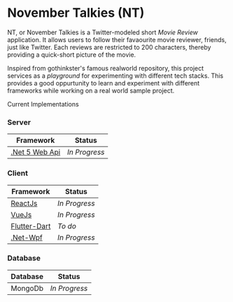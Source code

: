 # November Talkies (NT)

NT, or November Talkies is a Twitter-modeled short _Movie Review_ application. It allows users to follow their favaourite movie reviewer, friends, just like Twitter. Each reviews are restricted to 200 characters, thereby providing a quick-short picture of the movie.

Inspired from gothinkster's famous realworld repository, this project services as a _playground_ for experimenting with different tech stacks. This provides a good oppurtunity to learn and experiment with different frameworks while working on a real world sample project.

Current Implementations

### Server

| Framework                                                                   | Status        |
| --------------------------------------------------------------------------- | ------------- |
| [.Net 5 Web Api](https://github.com/anuviswan/nt/tree/master/nt.webapi/src) | _In Progress_ |

### Client

| Framework                                                                           | Status        |
| ----------------------------------------------------------------------------------- | ------------- |
| [ReactJs](https://github.com/anuviswan/nt/tree/master/nt.webclient/reactjs)         | _In Progress_ |
| [VueJs](https://github.com/anuviswan/nt/tree/master/nt.webclient/vuejs/nt)          | _In Progress_ |
| [Flutter-Dart]()                                                                    | _To do_       |
| [.Net-Wpf](https://github.com/anuviswan/nt/tree/master/nt.desktop/wpf/nt.wpfclient) | _In Progress_ |

### Database

| Database | Status        |
| -------- | ------------- |
| MongoDb  | _In Progress_ |
